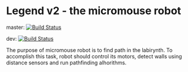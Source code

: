 # Legend v2 - the micromouse robot

master: [![Build Status](https://travis-ci.org/ucgosupl/mm_legend_v2.svg?branch=master)](https://travis-ci.org/ucgosupl/mm_legend_v2)

dev: [![Build Status](https://travis-ci.org/ucgosupl/mm_legend_v2.svg?branch=dev)](https://travis-ci.org/ucgosupl/mm_legend_v2)

The purpose of micromouse robot is to find path in the labirynth. To accomplish this task, robot should control its motors, detect walls using distance sensors and run pathfinding alhorithms.